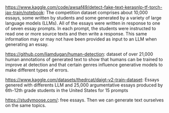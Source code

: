 https://www.kaggle.com/code/awsaf49/detect-fake-text-kerasnlp-tf-torch-jax-train/notebook:
The competition dataset comprises about 10,000 essays, some written by students and some generated by a variety of large language models (LLMs).
All of the essays were written in response to one of seven essay prompts. In each prompt, the students were instructed to read one or more source
texts and then write a response. This same information may or may not have been provided as input to an LLM when generating an essay.

https://github.com/liamdugan/human-detection:
dataset of over 21,000 human annotations of generated text to show that humans can be trained to improve at detection and that certain genres
influence generative models to make different types of errors.

https://www.kaggle.com/datasets/thedrcat/daigt-v2-train-dataset:
Essays genered with differents LLM and 25,000 argumentative essays produced by 6th-12th grade students in the United States for 15 prompts

https://studymoose.com/:
free essays. Then we can generate text ourselves on the same topics.
